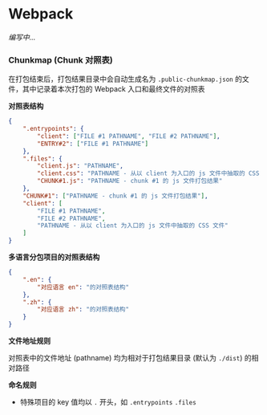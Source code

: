 # Webpack

_编写中..._

### Chunkmap (Chunk 对照表)

在打包结束后，打包结果目录中会自动生成名为 `.public-chunkmap.json` 的文件，其中记录着本次打包的 Webpack 入口和最终文件的对照表

**对照表结构**

```json
{
    ".entrypoints": {
        "client": ["FILE #1 PATHNAME", "FILE #2 PATHNAME"],
        "ENTRY#2": ["FILE #1 PATHNAME"]
    },
    ".files": {
        "client.js": "PATHNAME",
        "client.css": "PATHNAME - 从以 client 为入口的 js 文件中抽取的 CSS 文件",
        "CHUNK#1.js": "PATHNAME - chunk #1 的 js 文件打包结果"
    },
    "CHUNK#1": ["PATHNAME - chunk #1 的 js 文件打包结果"],
    "client": [
        "FILE #1 PATHNAME",
        "FILE #2 PATHNAME",
        "PATHNAME - 从以 client 为入口的 js 文件中抽取的 CSS 文件"
    ]
}
```

**多语言分包项目的对照表结构**

```json
{
    ".en": {
        "对应语言 en": "的对照表结构"
    },
    ".zh": {
        "对应语言 zh": "的对照表结构"
    }
}
```

**文件地址规则**

对照表中的文件地址 (pathname) 均为相对于打包结果目录 (默认为 `./dist`) 的相对路径

**命名规则**

-   特殊项目的 key 值均以 `.` 开头，如 `.entrypoints` `.files`
